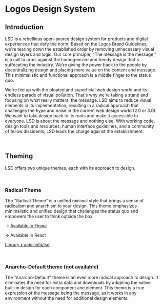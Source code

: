# Logos Design System

## Introduction

LSD is a rebellious open-source design system for products and digital experiences that defy the norm. Based on the Logos Brand Guidelines, we're tearing down the established order by removing unnecessary visual design layers and logic. Our core principle, "The message is the message," is a call to arms against the homogenized and trendy design that's suffocating the industry. We're giving the power back to the people by decentralizing design and placing more value on the content and message. This minimalistic and functional approach is a middle finger to the status quo.

We're fed up with the bloated and superficial web design world and its endless parade of visual pollution. That's why we're taking a stand and focusing on what really matters: the message. LSD aims to reduce visual elements in its implementation, resulting in a radical approach that challenges the hype and noise in the current web design world (2.0 or 3.0). We want to take design back to its roots and make it accessible to everyone. LSD is about the message and nothing else. With working code, design tools and resources, human interface guidelines, and a community of fellow dissidents, LSD leads the charge against the establishment.

<br/>

## Theming

LSD offers two unique themes, each with its approach to design.

<br/>

### Radical Theme

The "Radical Theme" is a unified minimal style that brings a sense of radicalism and anarchism to your design. This theme emphasizes minimalistic and unified design that challenges the status quo and empowers the user to think outside the box.

→ [Available in Figma](https://www.figma.com/files/1209516814771276303/project/78782235)

→ Available in React

[Library • acid-info/lsd](https://www.chromatic.com/library?appId=63e4f71c39dc65c5c703c1e8)

<br/>

### Anarcho-Default theme (not available)

The "Anarcho-Default" theme is an even more radical approach to design. It eliminates the need for extra data and downloads by adopting the native built-in design for each component and element. This theme is a true expression of the message being the message, as it works in any environment without the need for additional design elements.
